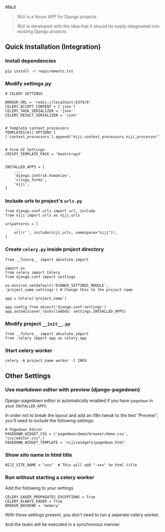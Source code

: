 #NIJI

> NIJI is a forum APP for Django projects.
>
> NIJI is developed with the idea that it should be easily integreated into existing Django projects

## Quick Installation (Integration)

### Install dependencies

```
pip install -r requirements.txt
```

### Modify settings.py

```
# CELERY SETTINGS

BROKER_URL = 'redis://localhost:6379/0'
CELERY_ACCEPT_CONTENT = ['json']
CELERY_TASK_SERIALIZER = 'json'
CELERY_RESULT_SERIALIZER = 'json'


# Template context_processors
TEMPLATES[0]['OPTIONS']['context_processors'].append("niji.context_processors.niji_processor")


# Form UI Settings
CRISPY_TEMPLATE_PACK = 'bootstrap3'


INSTALLED_APPS = [
    ....
    'django.contrib.humanize',
    'crispy_forms',
    'niji',
]
```

### Include urls to project's `urls.py`

```
from django.conf.urls import url, include
from niji import urls as niji_urls

urlpatterns = [
    ...
    url(r'', include(niji_urls, namespace="niji")),
]
```

### Create `celery.py` inside project directory

```
from __future__ import absolute_import

import os
from celery import Celery
from django.conf import settings

os.environ.setdefault('DJANGO_SETTINGS_MODULE', 'project_name.settings') # Change this to the project name

app = Celery('project_name')

app.config_from_object('django.conf:settings')
app.autodiscover_tasks(lambda: settings.INSTALLED_APPS)
```

### Modify project `__init__.py`

```
from __future__ import absolute_import
from .celery import app as celery_app
```


### Start celery worker

```
celery -A project_name worker -l INFO
```

## Other Settings

### Use markdown editor with preview (django-pagedown)

Django-pagedown editor is automatically enabled if you have `pagedown` in your `INSTALLED_APPS`

In order not to break the layout and add an i18n tweak to the text "Preview", you'll need to include the following settings:

```
# Pagedown Editor
PAGEDOWN_WIDGET_CSS = ('pagedown/demo/browser/demo.css', "css/editor.css",)
PAGEDOWN_WIDGET_TEMPLATE = 'niji/widgets/pagedown.html'
```

### Show site name in html title

```
NIJI_SITE_NAME = "xxx"  # This will add "-xxx" to html title
```

### Run without starting a celery worker

Add the following to your settings

```
CELERY_EAGER_PROPAGATES_EXCEPTIONS = True
CELERY_ALWAYS_EAGER = True
BROKER_BACKEND = 'memory'
```

With these settings present, you don't need to run a seperate celery worker.

And the tasks will be executed in a synchronous manner.